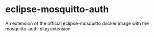 # eclipse-mosquitto-auth
An extension of the official eclipse-mosquitto docker image with the mosquitto-auth-plug extension

